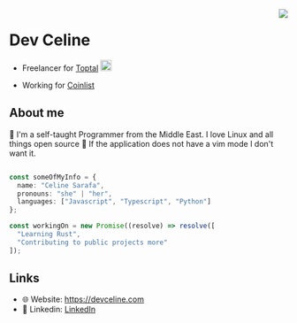 <img align="right" src="https://media2.giphy.com/media/xFkgeu7dhfgqqxJqmj/giphy.gif?cid=ecf05e47174xovmvtkhfa29xpxgu0xr7j1pglxaadlq024w6&rid=giphy.gif&ct=g" />

# Dev Celine
- Freelancer for [Toptal](toptal.com) <img src="https://user-images.githubusercontent.com/61278030/155005346-8cc4142a-c590-4478-96f1-5ebf3b987922.png" width="20" />

- Working for [Coinlist](coinlist.co)


## About me
👋 I'm a self-taught Programmer from the Middle East. I love Linux and all things open source 🐧 If the application does not have a vim mode I don't want it. 

```ts

const someOfMyInfo = {
  name: "Celine Sarafa",
  pronouns: "she" | "her",
  languages: ["Javascript", "Typescript", "Python"]
};

const workingOn = new Promise((resolve) => resolve([
  "Learning Rust", 
  "Contributing to public projects more"
]);

```


## Links
- 🌐 Website: https://devceline.com
- 💼 Linkedin: [LinkedIn](https://www.linkedin.com/in/celine-sarafa-5427a0204/)


